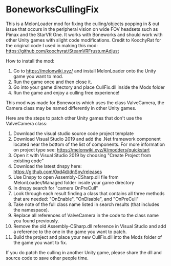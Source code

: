 # BoneworksCullingFix
This is a MelonLoader mod for fixing the culling/objects popping in & out issue that occurs in the peripheral vision on wide FOV headsets such as Pimax and the StarVR One. It works with Boneworks and should work with other Unity games with slight code modifications. Credit to KoochyRat for the original code I used in making this mod: https://github.com/koochyrat/SteamVRFrustumAdjust

How to install the mod: 
1. Go to https://melonwiki.xyz/ and install MelonLoader onto the Unity game you want to mod. 
2. Run the game once and then close it. 
3. Go into your game directory and place CullFix.dll inside the Mods folder
4. Run the game and enjoy a culling free experience! 

This mod was made for Boneworks which uses the class ValveCamera, the Camera class may be named differently in other Unity games.

Here are the steps to patch other Unity games that don't use the ValveCamera class: 
1. Download the visual studio source code project template
2. Download Visual Studio 2019 and add the .Net framework component located near the bottom of the list of components. For more information on project type see: https://melonwiki.xyz/#/modders/quickstart
3. Open it with Visual Studio 2019 by choosing "Create Project from existing code"
4. Download the latest dnspy here: https://github.com/0xd4d/dnSpy/releases
5. Use Dnspy to open Assembly-CSharp.dll file from MelonLoader/Managed folder inside your game directory
6. In dnspy search for "camera OnPreCull" 
7. Look through each result finding a class that contains all three methods that are needed: "OnEnable", "OnDisable", and "OnPreCull" 
8. Take note of the full class name listed in search results (that includes the namespace). 
9. Replace all references of ValveCamera in the code to the class name you found previously. 
10. Remove the old Assembly-CSharp.dll reference in Visual Studio and add a reference to the one in the game you want to patch.
11. Build the project and place your new CullFix.dll into the Mods folder of the game you want to fix.

If you do patch the culling in another Unity game, please share the dll and source code to save other people time.

